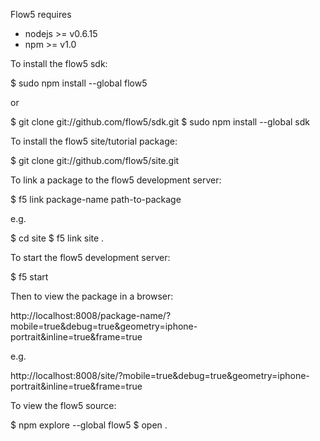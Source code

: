 Flow5 requires 

* nodejs >= v0.6.15 
* npm >= v1.0


To install the flow5 sdk:

  $ sudo npm install --global flow5
  
or

  $ git clone git://github.com/flow5/sdk.git
  $ sudo npm install --global sdk
  
  
To install the flow5 site/tutorial package:

  $ git clone git://github.com/flow5/site.git


To link a package to the flow5 development server:

  $ f5 link package-name path-to-package
  
e.g.

  $ cd site
  $ f5 link site .

  
To start the flow5 development server:

  $ f5 start

Then to view the package in a browser:

  http://localhost:8008/package-name/?mobile=true&debug=true&geometry=iphone-portrait&inline=true&frame=true
  
e.g.

  http://localhost:8008/site/?mobile=true&debug=true&geometry=iphone-portrait&inline=true&frame=true


To view the flow5 source:

  $ npm explore --global flow5
  $ open .
  

	
	

